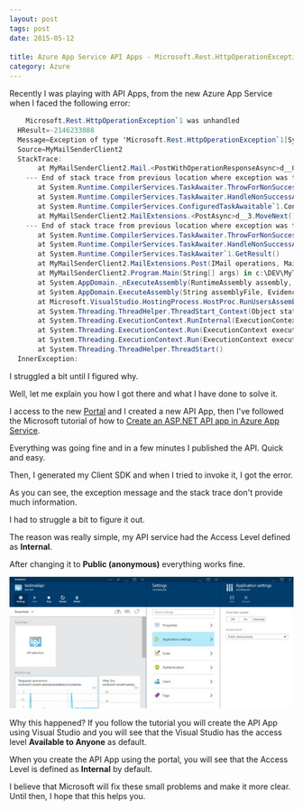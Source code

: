 ```yaml
---
layout: post
tags: post
date: 2015-05-12

title: Azure App Service API Apps - Microsoft.Rest.HttpOperationException
category: Azure
---
```


Recently I was playing with API Apps, from the new Azure App Service when I faced the following error:

```csharp
    Microsoft.Rest.HttpOperationException`1 was unhandled
  HResult=-2146233088
  Message=Exception of type 'Microsoft.Rest.HttpOperationException`1[System.Object]' was thrown.
  Source=MyMailSenderClient2
  StackTrace:
       at MyMailSenderClient2.Mail.<PostWithOperationResponseAsync>d__0.MoveNext() in c:\DEV\MyTestApi\MyMailSenderClient2\TestMailApi\Mail.cs:line 129
    --- End of stack trace from previous location where exception was thrown ---
       at System.Runtime.CompilerServices.TaskAwaiter.ThrowForNonSuccess(Task task)
       at System.Runtime.CompilerServices.TaskAwaiter.HandleNonSuccessAndDebuggerNotification(Task task)
       at System.Runtime.CompilerServices.ConfiguredTaskAwaitable`1.ConfiguredTaskAwaiter.GetResult()
       at MyMailSenderClient2.MailExtensions.<PostAsync>d__3.MoveNext() in c:\DEV\MyTestApi\MyMailSenderClient2\TestMailApi\MailExtensions.cs:line 42
    --- End of stack trace from previous location where exception was thrown ---
       at System.Runtime.CompilerServices.TaskAwaiter.ThrowForNonSuccess(Task task)
       at System.Runtime.CompilerServices.TaskAwaiter.HandleNonSuccessAndDebuggerNotification(Task task)
       at System.Runtime.CompilerServices.TaskAwaiter`1.GetResult()
       at MyMailSenderClient2.MailExtensions.Post(IMail operations, MailModel data) in c:\DEV\MyTestApi\MyMailSenderClient2\TestMailApi\MailExtensions.cs:line 24
       at MyMailSenderClient2.Program.Main(String[] args) in c:\DEV\MyTestApi\MyMailSenderClient2\Program.cs:line 16
       at System.AppDomain._nExecuteAssembly(RuntimeAssembly assembly, String[] args)
       at System.AppDomain.ExecuteAssembly(String assemblyFile, Evidence assemblySecurity, String[] args)
       at Microsoft.VisualStudio.HostingProcess.HostProc.RunUsersAssembly()
       at System.Threading.ThreadHelper.ThreadStart_Context(Object state)
       at System.Threading.ExecutionContext.RunInternal(ExecutionContext executionContext, ContextCallback callback, Object state, Boolean preserveSyncCtx)
       at System.Threading.ExecutionContext.Run(ExecutionContext executionContext, ContextCallback callback, Object state, Boolean preserveSyncCtx)
       at System.Threading.ExecutionContext.Run(ExecutionContext executionContext, ContextCallback callback, Object state)
       at System.Threading.ThreadHelper.ThreadStart()
  InnerException:

```

I struggled a bit until I figured why.

Well, let me explain you how I got there and what I have done to solve it.

I access to the new [Portal](http://portal.azure.com) and I created a new API App, then I've followed the Microsoft tutorial of how to [Create an ASP.NET API app in Azure App Service](http://azure.microsoft.com/en-us/documentation/articles/app-service-dotnet-create-api-app/).

Everything was going fine and in a few minutes I published the API. Quick and easy.

Then, I generated my Client SDK and when I tried to invoke it, I got the error.

As you can see, the exception message and the stack trace don't provide much information.

I had to struggle a bit to figure it out.

The reason was really simple, my API service had the Access Level defined as **Internal**.

After changing it to **Public (anonymous)** everything works fine.

![Azure API App - Access Level](/images/azure-app-service-api-apps-microsoft-rest-httpoperationexception-access-level.png)

Why this happened? If you follow the tutorial you will create the API App using Visual Studio and you will see that the Visual Studio has the access level **Available to Anyone** as default.

When you create the API App using the portal, you will see that the Access Level is defined as **Internal** by default.

I believe that Microsoft will fix these small problems and make it more clear.
Until then, I hope that this helps you.
